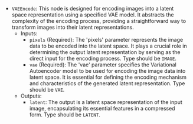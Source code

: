 - `VAEEncode`: This node is designed for encoding images into a latent space representation using a specified VAE model. It abstracts the complexity of the encoding process, providing a straightforward way to transform images into their latent representations.
    - Inputs:
        - `pixels` (Required): The 'pixels' parameter represents the image data to be encoded into the latent space. It plays a crucial role in determining the output latent representation by serving as the direct input for the encoding process. Type should be `IMAGE`.
        - `vae` (Required): The 'vae' parameter specifies the Variational Autoencoder model to be used for encoding the image data into latent space. It is essential for defining the encoding mechanism and characteristics of the generated latent representation. Type should be `VAE`.
    - Outputs:
        - `latent`: The output is a latent space representation of the input image, encapsulating its essential features in a compressed form. Type should be `LATENT`.
